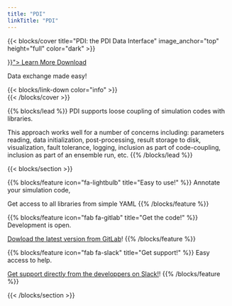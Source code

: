 ```yaml
---
title: "PDI"
linkTitle: "PDI"
---
```


{{< blocks/cover title="PDI: the PDI Data Interface" image_anchor="top" height="full" color="dark" >}}
<div class="mx-auto">
	<a class="btn btn-lg btn-primary mr-3 mb-4" href="{{< relref "docs" >}}">
		Learn More <i class="fas fa-arrow-alt-circle-right ml-2"></i>
	</a>
	<a class="btn btn-lg btn-secondary mr-3 mb-4" href="https://gitlab.maisondelasimulation.fr/jbigot/pdi">
		Download <i class="fab fa-gitlab ml-2 "></i>
	</a>
	<p class="lead mt-5">Data exchange made easy!</p>
	<div class="mx-auto mt-5">{{< blocks/link-down color="info" >}}</div>
</div>
{{< /blocks/cover >}}


{{% blocks/lead %}}
PDI supports loose coupling of simulation codes with libraries.

This approach works well for a number of concerns including: parameters reading, data initialization, post-processing, result storage to disk, visualization, fault tolerance, logging, inclusion as part of code-coupling, inclusion as part of an ensemble run, etc.
{{% /blocks/lead %}}

{{< blocks/section >}}

{{% blocks/feature icon="fa-lightbulb" title="Easy to use!" %}}
Annotate your simulation code,

Get access to all libraries from simple YAML
{{% /blocks/feature %}}

{{% blocks/feature icon="fab fa-gitlab" title="Get the code!" %}}
Development is open.

[Dowload the latest version from GitLab](https://gitlab.maisondelasimulation.fr/pdidev/pdi)!
{{% /blocks/feature %}}

{{% blocks/feature icon="fab fa-slack" title="Get support!" %}}
Easy access to help.

[Get support directly from the developpers on Slack!](https://join.slack.com/t/pdidev/shared_invite/enQtNDk5OTY2MDA0Nzg0LTlkM2U1MGQwZmM3OGM1MjA0M2VlMzUyNWNjODhkNmI4MjMwZmQxMTM1ODc2ODI4MjY4ODNmNDhmY2QzOWI4Nzk)!
{{% /blocks/feature %}}

{{< /blocks/section >}}
